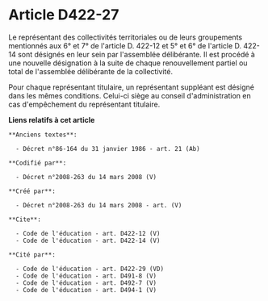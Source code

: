 # Article D422-27

Le représentant des collectivités territoriales ou de leurs groupements mentionnés aux 6° et 7° de l'article D. 422-12 et 5°
et 6° de l'article D. 422-14 sont désignés en leur sein par l'assemblée délibérante. Il est procédé à une nouvelle
désignation à la suite de chaque renouvellement partiel ou total de l'assemblée délibérante de la collectivité. 

Pour chaque représentant titulaire, un représentant suppléant est désigné dans les mêmes conditions. Celui-ci siège au
conseil d'administration en cas d'empêchement du représentant titulaire.

**Liens relatifs à cet article**

	**Anciens textes**:

	  - Décret n°86-164 du 31 janvier 1986 - art. 21 (Ab)

	**Codifié par**:

	  - Décret n°2008-263 du 14 mars 2008 (V)

	**Créé par**:

	  - Décret n°2008-263 du 14 mars 2008 - art. (V)

	**Cite**:

	  - Code de l'éducation - art. D422-12 (V)
	  - Code de l'éducation - art. D422-14 (V)

	**Cité par**:

	  - Code de l'éducation - art. D422-29 (VD)
	  - Code de l'éducation - art. D491-8 (V)
	  - Code de l'éducation - art. D492-7 (V)
	  - Code de l'éducation - art. D494-1 (V)
